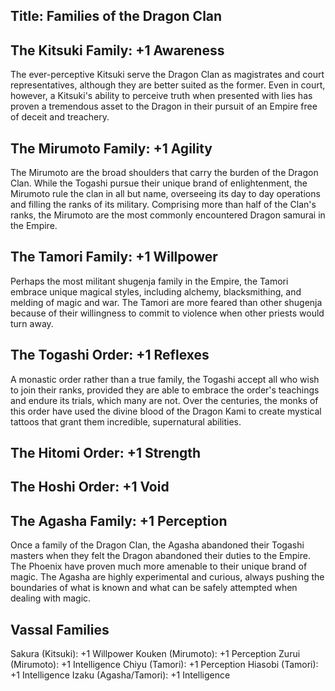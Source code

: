 Title: Families of the Dragon Clan
---
## The Kitsuki Family: +1 Awareness

The ever-perceptive Kitsuki serve the Dragon Clan as magistrates and court representatives, although they are better suited as the former. Even in court, however, a Kitsuki's ability to perceive truth when presented with lies has proven a tremendous asset to the Dragon in their pursuit of an Empire free of deceit and treachery.

## The Mirumoto Family: +1 Agility

The Mirumoto are the broad shoulders that carry the burden of the Dragon Clan. While the Togashi pursue their unique brand of enlightenment, the Mirumoto rule the clan in all but name, overseeing its day to day operations and filling the ranks of its military. Comprising more than half of the Clan's ranks, the Mirumoto are the most commonly encountered Dragon samurai in the Empire.

## The Tamori Family: +1 Willpower

Perhaps the most militant shugenja family in the Empire, the Tamori embrace unique magical styles, including alchemy, blacksmithing, and melding of magic and war. The Tamori are more feared than other shugenja because of their willingness to commit to violence when other priests would turn away.

## The Togashi Order: +1 Reflexes

A monastic order rather than a true family, the Togashi accept all who wish to join their ranks, provided they are able to embrace the order's teachings and endure its trials, which many are not. Over the centuries, the monks of this order have used the divine blood of the Dragon Kami to create mystical tattoos that grant them incredible, supernatural abilities.

## The Hitomi Order: +1 Strength
## The Hoshi Order: +1 Void
## The Agasha Family: +1 Perception

Once a family of the Dragon Clan, the Agasha abandoned their Togashi masters when they felt the Dragon abandoned their duties to the Empire. The Phoenix have proven much more amenable to their unique brand of magic. The Agasha are highly experimental and curious, always pushing the boundaries of what is known and what can be safely attempted when dealing with magic.

## Vassal Families

Sakura (Kitsuki): +1 Willpower
Kouken (Mirumoto): +1 Perception
Zurui (Mirumoto): +1 Intelligence
Chiyu (Tamori): +1 Perception
Hiasobi (Tamori): +1 Intelligence
Izaku (Agasha/Tamori): +1 Intelligence

